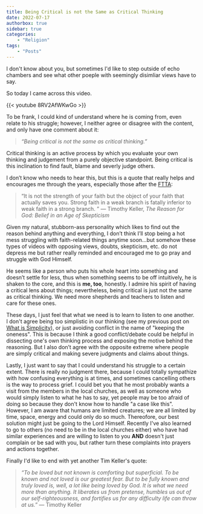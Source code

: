 ```yaml
---
title: Being Critical is not the Same as Critical Thinking
date: 2022-07-17
authorbox: true
sidebar: true
categories:
    - "Religion"
tags:
    - "Posts"
---
```


I don't know about you, but sometimes I'd like to step outside of echo chambers and see what other poeple with seemingly disimliar views have to say.

So today I came across this video.

{{< youtube 8RV2AfWKwGo >}}

To be frank, I could kind of understand where he is coming from, even relate to his struggle; however, I neither agree or disagree with the content, and only have one comment about it:

> *“Being critical is not the same as critical thinking.”*

Critical thinking is an active process by which you evaluate your own thinking and judgement from a purely objective standpoint. Being critical is this inclination to find fault, blame and severly judge others.

I don’t know who needs to hear this, but this is a quote that really helps and encourages me through the years, especially those after the [FTTA]:

> “It is not the strength of your faith but the object of your faith that actually saves you. Strong faith in a weak branch is fatally inferior to weak faith in a strong branch. ” ― Timothy Keller, *The Reason for God: Belief in an Age of Skepticism*

Given my natural, stubborn-ass personality which likes to find out the reason behind anything and everything, I don’t think I’ll stop being a hot mess struggling with faith-related things anytime soon…but somehow these types of videos with opposing views, doubts, skepticism, etc. do not depress me but rather really reminded and encouraged me to go pray and struggle with God Himself.

He seems like a person who puts his whole heart into something and doesn’t settle for less, thus when something seems to be off intuitively, he is shaken to the core, and this is **me, too**, honestly. I admire his spirit of having a critical lens about things; nevertheless, being critical is just not the same as critical thinking. We need more shepherds and teachers to listen and care for these ones.

These days, I just feel that what we need is to learn to listen to one another. I don't agree being too simplistic in our thinking (see my previous post on [What is Simplicity]), or just avoiding conflict in the name of "keeping the oneness". This is because I think a good conflict/debate could be helpful in dissecting one's own thinking process and exposing the motive behind the reasoning. But I also don’t agree with the opposite extreme where people are simply critical and making severe judgments and claims about things.

Lastly, I just want to say that I could understand his struggle to a certain extent. There is really no judgment there, because I could totally sympathize with how confusing everything is at times, and sometimes cancelling others is the way to process grief. I could bet you that he most probably wants a visit from the members in the local churches, as well as someone who would simply listen to what he has to say, yet people may be too afraid of doing so because they don't know how to handle "a case like this". However, I am aware that humans are limited creatures; we are all limited by time, space, energy and could only do so much. Thereofore, our best solution might just be going to the Lord Himself. Recently I've also learned to go to others (no need to be in the local churches either) who have had similar experiences and are willing to listen to you **AND** doesn't just complain or be sad with you, but rather turn these complaints into prayers and actions together.

Finally I'd like to end with yet another Tim Keller's quote:

> *“To be loved but not known is comforting but superficial. To be known and not loved is our greatest fear. But to be fully known and truly loved is, well, a lot like being loved by God. It is what we need more than anything. It liberates us from pretense, humbles us out of our self-righteousness, and fortifies us for any difficulty life can throw at us.”* ― Timothy Keller

[FTTA]: https://www.ftta.org/
[hymn]: http://www.witness-lee-hymns.org/hymns/H0848.html
[What is Simplicity]: https://anotherblog.netlify.app/posts/2022-03-15/